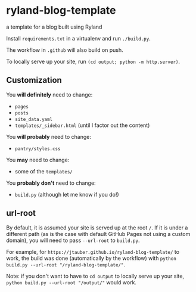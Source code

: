 # ryland-blog-template
a template for a blog built using Ryland


Install `requirements.txt` in a virtualenv and run `./build.py`.

The workflow in `.github` will also build on push.

To locally serve up your site, run `(cd output; python -m http.server)`.


## Customization

You **will definitely** need to change:
 - `pages`
 - `posts`
 - `site_data.yaml`
 - `templates/_sidebar.html` (until I factor out the content)

You **will probably** need to change:
 - `pantry/styles.css`

You **may** need to change:
 - some of the `templates/`

You **probably don't** need to change:
 - `build.py` (although let me know if you do!)


## url-root

By default, it is assumed your site is served up at the root `/`. If it is under a different path (as is the case with default GitHub Pages not using a custom domain), you will need to pass `--url-root` to `build.py`.

For example, for `https://jtauber.github.io/ryland-blog-template/` to work, the build was done (automatically by the workflow) with `python build.py --url-root "/ryland-blog-template/"`.

Note: if you don't want to have to `cd output` to locally serve up your site, `python build.py --url-root "/output/"` would work.
